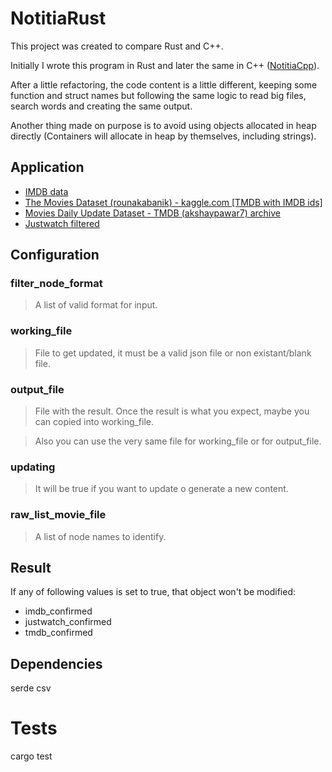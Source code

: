 # NotitiaRust

This project was created to compare Rust and C++.

Initially I wrote this program in Rust and later the same in C++ ([NotitiaCpp](https://github.com/asestacom/NotitiaCpp)).

After a little refactoring, the code content is a little different, keeping some function and struct names but following the same logic to read big files, search words and creating the same output.

Another thing made on purpose is to avoid using objects allocated in heap directly (Containers will allocate in heap by themselves, including strings).

## Application

- [IMDB data](https://datasets.imdbws.com/)
- [The Movies Dataset (rounakabanik) - kaggle.com [TMDB with IMDB ids]](https://www.kaggle.com/datasets/rounakbanik/the-movies-dataset)
- [Movies Daily Update Dataset - TMDB (akshaypawar7) archive](https://www.kaggle.com/datasets/akshaypawar7/millions-of-movies)
- [Justwatch filtered](https://apis.justwatch.com/graphql)

## Configuration

### filter_node_format

> A list of valid format for input.

### working_file

> File to get updated, it must be a valid json file or non existant/blank file.

### output_file

> File with the result. Once the result is what you expect, maybe you can copied into working_file.

> Also you can use the very same file for working_file or for output_file.

### updating
    
> It will be true if you want to update o generate a new content.

### raw_list_movie_file

> A list of node names to identify.

## Result

If any of following values is set to true, that object won't be modified:
- imdb_confirmed
- justwatch_confirmed
- tmdb_confirmed

## Dependencies

serde
csv

# Tests

cargo test
